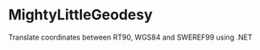 MightyLittleGeodesy
===================

Translate coordinates between RT90, WGS84 and SWEREF99 using .NET